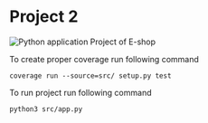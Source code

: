 # Project 2
![Python application](https://github.com/TestowanieAutomatyczneUG/projekt2-melkorw/workflows/Python%20application/badge.svg?branch=main)
Project of E-shop

To create proper coverage run following command

```
coverage run --source=src/ setup.py test
```

To run project run following command
```
python3 src/app.py
```

[comment]: <> (To update coverage with Codecov run)

[comment]: <> (```)

[comment]: <> (coverage run --source=src/ setup.py test)

[comment]: <> (coverage xml)

[comment]: <> (codecov)

[comment]: <> (```)